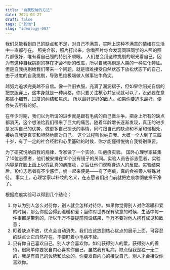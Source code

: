 ```yaml
---
title: "自我悦纳的方法"
date: 2024-03-27
draft: false
tags: ["其他"]
slug: "ideology-007"
---
```


我们总能看到自己的缺点和不足，对自己不满意，实际上这种不满意的情绪在生活中一直都存在。
照完合影，照片打出来，你看照片你会发现同班同学的人照的照片都很好，唯有看自己照的特别不顺眼。
人们总会用这种挑剔的眼光看自己，因为有这种自我挑剔的存在才会不断的改进，所以自我挑剔是人类的一种进化特征。但是自我挑剔给我们带来一个问题，就是很难接受自然状态下放松状态下的自己，由于过度的自我挑剔，导致思维极端做人做事钻牛角尖。

越努力追求完美越不自信。像一件旧衣服，充满了漏洞褶子，但如果你阳光自信的把衣服穿上，这本身就是一种风格，你只要关注核心并呈现就可以了，没必要在意那些小细节，过度的纠结和焦虑。
所以最好是好的敌人。如果你要追求最好，便会失去所有的好。

在年少时期，我们以为所谓的进步就是跟有毛病的自己做斗争，把身上所有的缺点都消灭，这个想法给我们带来了巨大的痛苦。随着年龄增长逐渐发现，真正的进步是发挥自己的优势，做更多自己擅长的事情，同时跟自己的缺点和不足和谐相处，接纳自我更真实和坦然地面对自己。
这个过程叫悦纳自我。大概一个人到了三四十岁，有了一定的社会经验和心里基础的时候，你才能懂得悦纳自我特别重要。

为了研究悦纳自我的规律，专家做了一个实验，叫疤痕实验。
国外心理学家征集了10位志愿者，他们被安排在10个没有镜子的房间。实验人员告诉志愿者，实验内容是在脸上画上以假乱真的疤痕妆，之后让他们观察身边人的反应。实验结束后，10位志愿者有不少感悟，统一起来便是——有了疤痕，真的会被旁人特殊对待。
️事实上，心理学家以补妆的名义，在志愿者们出门前就把疤痕妆彻底擦干净了。

根据疤痕实验可以得到几个结论：
1. 你认为别人怎么对待你，别人就会怎样对待你。如果你觉得别人对你温暖和爱的时候，那么你就会得到温暖和爱；当你对世界保有敌意的时候，生活中每一件事都是带刺的，所以千万不要提前预设结果，千万不要对他人抱有成见和敌意；
2. 盯着缺点不放，优点会自动消失。我们应该放到核心优点的展示上面，可容忍的缺点让它自然存在，不要盯着小毛病不放。
3. 只有你自己喜欢自己，别人才会喜欢你。如何获得别人的爱，获得别人的善待，很简单你要发自内心喜欢你自己，虽然我有毛病，缺点但我是独一无二的，我是有自己的优势和长处的，你要发自内心的接受自己，别人才会接受你喜欢你。





